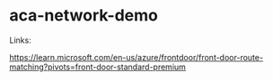 # aca-network-demo

Links:

https://learn.microsoft.com/en-us/azure/frontdoor/front-door-route-matching?pivots=front-door-standard-premium
